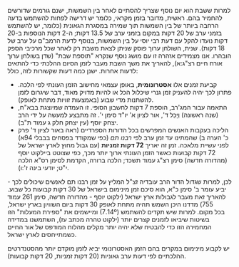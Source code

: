 למרות ששבת הוא יום נוסף שצריך להסתיים לאחר בין השמשות, ישנם גורמים שדורשים להחמיר בהם. ראשית, מדובר בזמן מקראי, כלומר יש דרישה לפחות להשתמש בדעה הרחבה ביותר של בין השמשות תוך שמירה במסגרת הגאונית (כלומר, יש להשתמש בזמני ערב של 20 דקות במקום בזמני ערב של 13.5 דקות; ה-2 דקות הנוספות ב-20 דקות נועדו להקל עם דעת רבי יוסי על בין השמשות, בנוסף לדעת הרמב"ם על ערב של 18 דקות). שנית, השולחן ערוך פוסק שניתן לצאת משבת רק לאחר שכל מרכיבי הספק הובהרו. אנו מצמידים אזהרה זו עם מושג נוסף שנקרא "תוספת שבת" (שדן בשולחן ערוך אורח חיים רצ"ג:א), להאריך את משך השבת מעבר לזמן הסיום ההלכתי כדי להתאים לדעות אחרות. ישנן כמה דעות שקשורות לזה, כולל:

- קביעת זמנים אלו **אסטרונומית**, באופן עצמאי מחישוב הזמן העונתי לפי הלכה. פתרון לכך יהיה להעניק זמן גנרי שיכלול הכל או להיות מדויק מאוד, דבר שיגרום לזמן להשתנות מדי שבוע (באמצעות זוויות מתחת לאופק).
- התאמה עבור המג'רב, הוספת 7 דקות לחשבון הסופי. זו העמדה שמיוצגת בבא"ח, (שנה ראשונה) וַיָּכֵל ד', אור לציון א' יו"ד סימן י'. זה מתבצע למעשה על ידי הרב יצחק יוסף (עין יצחק חלק ג עמוד ת"ב).
- הליכה בעקבות האנשים המפרשים בכל הדורות הספרדיים (ראה באור לציון ד' פרק כ' הערה ב) שהמתינו עד זמן ערב לפי _רבנו תם_ (כפי שמקודד בפסחים בבבלי 94א) לפני עשיית מלאכה. זמן זה יאריך **72 דקות זמניות** (עם גבול מחוץ לארץ ישראל של 72 דקות קבועות כאשר הזמן העונתי ארוך יותר מכך, כפי שצוטט ביילקוט יוסף (מהדורה חדשה) סימן רצ"ג עמוד תשכד; הלכה ברורה, הקדמת לסימן רס"א הלכה י"ט; יודעי בינה ז':ו).

לכן, למרות שגדול הדור הרב עובדיה זצ"ל המליץ על זמן רבנו תם לאנשים שיכולים לכך - יביע עומר ב' סימן כ"א, הוא סיכם זמן מינימום בישראל של 30 דקות קבועות כל שבוע. להאריך זאת מעבר לגבולות ארץ ישראל (ילקוט יוסף - מהדורה חדשה, סימן 261 עמוד 755) מדדנו היכן השמש תהיה מתחת לאופק 30 דקות ביום השוויון בארץ ישראל, ומיישמים את "ספירת המעלות" הזו (7.14º) בכל מקום. למרות שיש תקדים להשתמש בשיטות שיביאו לזמנים קצרים יותר (ילקוט טהרה מכתב עז), השתמשנו במדידה המחמירה הזו כדי להבטיח שלא יהיה יותר מקלים מהלוח המודפס של אור החיים כשמתייחסים לארץ ישראל.

יש לקבוע מינימום במקרים בהם הזמן האסטרונומי יביא לזמן מוקדם יותר מהסטנדרטים ההלכתיים לפי דעות ערב גאוניות (20 דקות זמניות, 20 דקות קבועות).